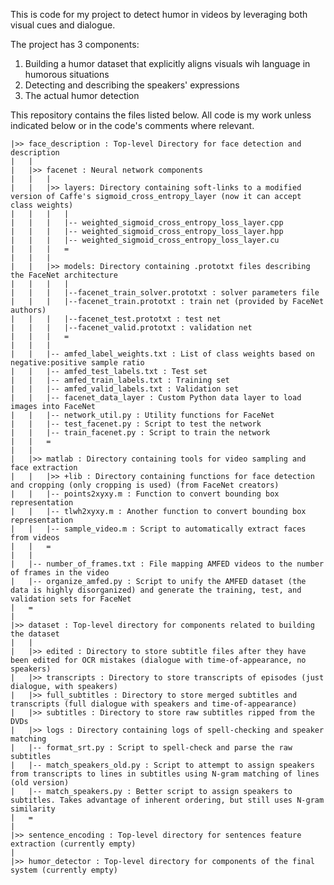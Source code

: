 This is code for my project to detect humor in videos by leveraging both visual cues and dialogue.


The project has 3 components:

1. Building a humor dataset that explicitly aligns visuals wih language in humorous situations
2. Detecting and describing the speakers' expressions
3. The actual humor detection


This repository contains the files listed below. All code is my work unless indicated below or in the code's comments where relevant.

	|>> face_description : Top-level Directory for face detection and description
	|	|
	|	|>> facenet : Neural network components
	|	|	|
	|	|	|>> layers: Directory containing soft-links to a modified version of Caffe's sigmoid_cross_entropy_layer (now it can accept class weights)
	|	|	|	|
	|	|	|	|-- weighted_sigmoid_cross_entropy_loss_layer.cpp
	|	|	|	|-- weighted_sigmoid_cross_entropy_loss_layer.hpp
	|	|	|	|-- weighted_sigmoid_cross_entropy_loss_layer.cu
	|	|	|	=
	|	|	|	
	|	|	|>> models: Directory containing .prototxt files describing the FaceNet architecture
	|	|	|	|
	|	|	|	|--facenet_train_solver.prototxt : solver parameters file
	|	|	|	|--facenet_train.prototxt : train net (provided by FaceNet authors)
	|	|	|	|--facenet_test.prototxt : test net
	|	|	|	|--facenet_valid.prototxt : validation net
	|	|	|	=
	|	|	|
	|	|	|-- amfed_label_weights.txt : List of class weights based on negative:positive sample ratio
	|	|	|-- amfed_test_labels.txt : Test set
	|	|	|-- amfed_train_labels.txt : Training set
	|	|	|-- amfed_valid_labels.txt : Validation set
	|	|	|-- facenet_data_layer : Custom Python data layer to load images into FaceNet
	|	|	|-- network_util.py : Utility functions for FaceNet
	|	|	|-- test_facenet.py : Script to test the network
	|	|	|-- train_facenet.py : Script to train the network
	|	|	=
	|	|
	|	|>> matlab : Directory containing tools for video sampling and face extraction
	|	|	|>> +lib : Directory containing functions for face detection and cropping (only cropping is used) (from FaceNet creators) 
	|	|	|-- points2xyxy.m : Function to convert bounding box representation
	|	|	|-- tlwh2xyxy.m : Another function to convert bounding box representation
	|	|	|-- sample_video.m : Script to automatically extract faces from videos
	|	|	=
	|	|	
	|	|-- number_of_frames.txt : File mapping AMFED videos to the number of frames in the video
	|	|-- organize_amfed.py : Script to unify the AMFED dataset (the data is highly disorganized) and generate the training, test, and validation sets for FaceNet
	|	=
	|
	|>> dataset : Top-level directory for components related to building the dataset
	|	|
	|	|>> edited : Directory to store subtitle files after they have been edited for OCR mistakes (dialogue with time-of-appearance, no speakers)
	|	|>> transcripts : Directory to store transcripts of episodes (just dialogue, with speakers)
	|	|>> full_subtitles : Directory to store merged subtitles and transcripts (full dialogue with speakers and time-of-appearance)
	|	|>> subtitles : Directory to store raw subtitles ripped from the DVDs
	|	|>> logs : Directory containing logs of spell-checking and speaker matching
	|	|-- format_srt.py : Script to spell-check and parse the raw subtitles
	|	|-- match_speakers_old.py : Script to attempt to assign speakers from transcripts to lines in subtitles using N-gram matching of lines (old version)
	|	|-- match_speakers.py : Better script to assign speakers to subtitles. Takes advantage of inherent ordering, but still uses N-gram similarity
	|	=
	|
	|>> sentence_encoding : Top-level directory for sentences feature extraction (currently empty)
	|
	|>> humor_detector : Top-level directory for components of the final system (currently empty)
